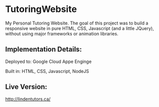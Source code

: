 # TutoringWebsite
My Personal Tutoring Website. The goal of this project was to build a responsive website in pure HTML, CSS, Javascript (and a little JQuery), without using major frameworks or animation libraries.

## Implementation Details:
Deployed to: Google Cloud Appe Enginge

Built in: HTML, CSS, Javascript, NodeJS

## Live Version:
http://lindentutors.ca/
